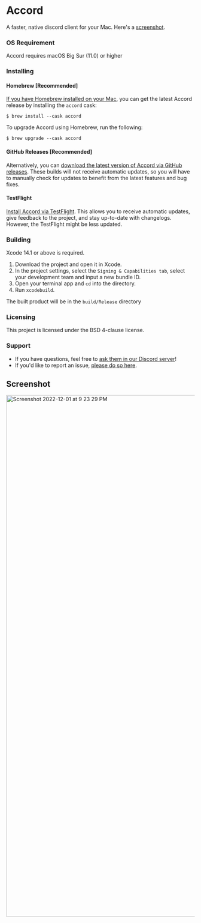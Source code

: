 # Accord
A faster, native discord client for your Mac. Here's a [screenshot](https://github.com/evelyneee/accord#screenshot).

### OS Requirement

Accord requires macOS Big Sur (11.0) or higher

### Installing

#### Homebrew [Recommended]
[If you have Homebrew installed on your Mac](https://brew.sh), you can get the latest Accord release by installing the `accord` cask:
```
$ brew install --cask accord
```
To upgrade Accord using Homebrew, run the following:
```
$ brew upgrade --cask accord
```

#### GitHub Releases [Recommended]
Alternatively, you can [download the latest version of Accord via GitHub releases](https://github.com/evelyneee/accord/releases/latest). These builds will not receive automatic updates, so you will have to manually check for updates to benefit from the latest features and bug fixes.

#### TestFlight
[Install Accord via TestFlight](https://itunes.apple.com/us/app/testflight/id899247664?mt=8). This allows you to receive automatic updates, give feedback to the project, and stay up-to-date with changelogs. However, the TestFlight might be less updated.

### Building
Xcode 14.1 or above is required.
1. Download the project and open it in Xcode.
2. In the project settings, select the `Signing & Capabilities tab`, select your development team and input a new bundle ID.
3. Open your terminal app and `cd` into the directory. 
4. Run `xcodebuild`.

The built product will be in the `build/Release` directory

### Licensing
This project is licensed under the BSD 4-clause license.

### Support
* If you have questions, feel free to [ask them in our Discord server](https://discord.gg/nUGnmA9yFH)!
* If you'd like to report an issue, [please do so here](https://github.com/evelyneee/accord/issues/new).

## Screenshot

<img width="1390" alt="Screenshot 2022-12-01 at 9 23 29 PM" src="https://user-images.githubusercontent.com/70823629/205200522-810e8bff-23ab-49ee-a886-63cbf61bfe61.png">

